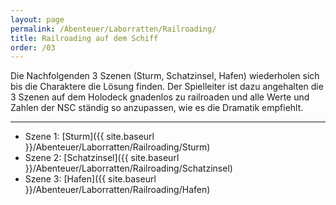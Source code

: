```yaml
---
layout: page
permalink: /Abenteuer/Laborratten/Railroading/
title: Railroading auf dem Schiff
order: /03
---
```


Die Nachfolgenden 3 Szenen (Sturm, Schatzinsel, Hafen) wiederholen sich bis die Charaktere die Lösung finden. Der Spielleiter ist dazu angehalten die 3 Szenen auf dem Holodeck gnadenlos zu railroaden und alle Werte und Zahlen der NSC ständig so anzupassen, wie es die Dramatik empfiehlt.

***

- Szene 1: [Sturm]({{ site.baseurl }}/Abenteuer/Laborratten/Railroading/Sturm)
- Szene 2: [Schatzinsel]({{ site.baseurl }}/Abenteuer/Laborratten/Railroading/Schatzinsel)
- Szene 3: [Hafen]({{ site.baseurl }}/Abenteuer/Laborratten/Railroading/Hafen)
